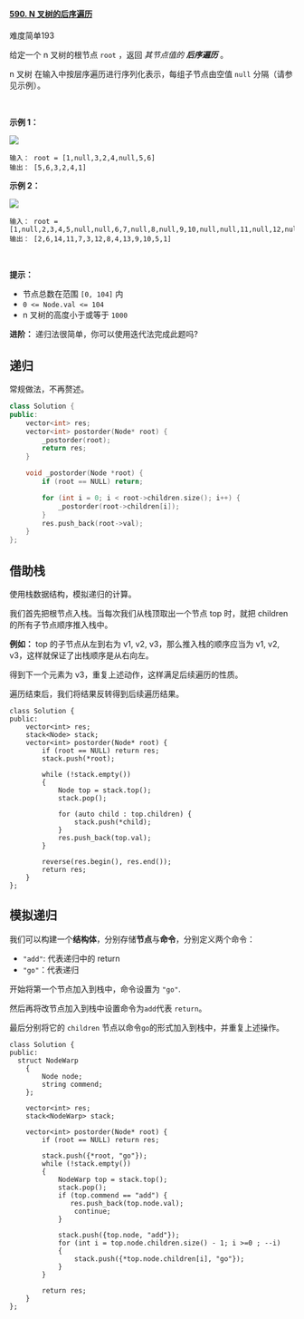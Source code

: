 #### [590. N 叉树的后序遍历](https://leetcode-cn.com/problems/n-ary-tree-postorder-traversal/)

难度简单193

给定一个 n 叉树的根节点 `root` ，返回 *其节点值的 **后序遍历*** 。

n 叉树 在输入中按层序遍历进行序列化表示，每组子节点由空值 `null` 分隔（请参见示例）。

 

**示例 1：**

![](https://p3-juejin.byteimg.com/tos-cn-i-k3u1fbpfcp/1fafea94436542fbb3d12caf0d45b492~tplv-k3u1fbpfcp-zoom-1.image)

```
输入： root = [1,null,3,2,4,null,5,6]
输出： [5,6,3,2,4,1]
```

**示例 2：**

![](https://p3-juejin.byteimg.com/tos-cn-i-k3u1fbpfcp/f56ad76ac45e4160bd9516c340e53333~tplv-k3u1fbpfcp-zoom-1.image)

```
输入： root = [1,null,2,3,4,5,null,null,6,7,null,8,null,9,10,null,null,11,null,12,null,13,null,null,14]
输出： [2,6,14,11,7,3,12,8,4,13,9,10,5,1]
```

 

**提示：**

-   节点总数在范围 `[0, 104]` 内
-   `0 <= Node.val <= 104`
-   n 叉树的高度小于或等于 `1000`

**进阶：** 递归法很简单，你可以使用迭代法完成此题吗?

## 递归
常规做法，不再赘述。
```c++
class Solution {
public:
    vector<int> res;
    vector<int> postorder(Node* root) {
        _postorder(root);
        return res;
    }

    void _postorder(Node *root) {
        if (root == NULL) return;

        for (int i = 0; i < root->children.size(); i++) {
            _postorder(root->children[i]);
        }
        res.push_back(root->val);
    }
};
```

## 借助栈
使用栈数据结构，模拟递归的计算。

我们首先把根节点入栈。当每次我们从栈顶取出一个节点 top 时，就把 children 的所有子节点顺序推入栈中。

**例如：** top 的子节点从左到右为 v1, v2, v3，那么推入栈的顺序应当为 v1, v2, v3，这样就保证了出栈顺序是从右向左。

得到下一个元素为 v3，重复上述动作，这样满足后续遍历的性质。

遍历结束后，我们将结果反转得到后续遍历结果。

```
class Solution {
public:
    vector<int> res;
    stack<Node> stack;
    vector<int> postorder(Node* root) {
        if (root == NULL) return res;
        stack.push(*root);
        
        while (!stack.empty())
        {
            Node top = stack.top();
            stack.pop();

            for (auto child : top.children) {
                stack.push(*child);
            }
            res.push_back(top.val);
        }

        reverse(res.begin(), res.end());
        return res;
    }
};
```

## 模拟递归
我们可以构建一个**结构体**，分别存储**节点**与**命令**，分别定义两个命令：
- `"add"`: 代表递归中的 return
- `"go"`：代表递归

开始将第一个节点加入到栈中，命令设置为 `"go"`.

然后再将改节点加入到栈中设置命令为`add`代表 `return`。

最后分别将它的 `children` 节点以命令`go`的形式加入到栈中，并重复上述操作。

```
class Solution {
public:
  struct NodeWarp
    {
        Node node;
        string commend;
    };
    
    vector<int> res;
    stack<NodeWarp> stack;

    vector<int> postorder(Node* root) {
        if (root == NULL) return res;
        
        stack.push({*root, "go"});
        while (!stack.empty())
        {
            NodeWarp top = stack.top();
            stack.pop();
            if (top.commend == "add") {
               res.push_back(top.node.val);
                continue;
            }

            stack.push({top.node, "add"});
            for (int i = top.node.children.size() - 1; i >=0 ; --i)
            {
                stack.push({*top.node.children[i], "go"});
            }
        }

        return res;
    }
};
```
